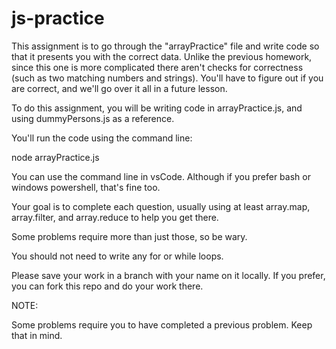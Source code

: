 # js-practice

This assignment is to go through the "arrayPractice" file and write code so that it presents you with the correct data.
Unlike the previous homework, since this one is more complicated there aren't checks for correctness (such as two matching numbers and strings). You'll have to figure out if you are correct, and we'll go over it all in a future lesson.

To do this assignment, you will be writing code in arrayPractice.js, and using dummyPersons.js as a reference.

You'll run the code using the command line:

  node arrayPractice.js

You can use the command line in vsCode. Although if you prefer bash or windows powershell, that's fine too.

Your goal is to complete each question, usually using at least array.map, array.filter, and array.reduce to help you get there.

Some problems require more than just those, so be wary. 

You should not need to write any for or while loops.

Please save your work in a branch with your name on it locally. If you prefer, you can fork this repo and do your work there.

NOTE:

Some problems require you to have completed a previous problem. Keep that in mind. 
